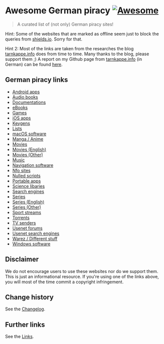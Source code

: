 # Awesome German piracy [![Awesome](https://awesome.re/badge.svg)](https://awesome.re)

> A curated list of (not only) German piracy sites!

Hint: Some of the websites that are marked as offline seem just to block the queries from [shields.io](https://shields.io/). Sorry for that.

Hint 2: Most of the links are taken from the researches the blog [tarnkappe.info](https://tarnkappe.info) does from time to time. Many thanks to the blog, please support them ;)
A report on my Github page from [tarnkappe.info](https://tarnkappe.info) (in German) can be found [here](https://tarnkappe.info/lesetipps/lesetipps-piraten-links-voraus-und-richtig-fieses-user-tracking-213504.html).

## German piracy links

* [Android apps](./Pages/AndroidApps.md)
* [Audio books](./Pages/AudioBooks.md)
* [Documentations](./Pages/Documentations.md)
* [eBooks](./Pages/eBooks.md)
* [Games](./Pages/Games.md)
* [iOS apps](./Pages/iOSApps.md)
* [Keygens](./Pages/Keygens.md)
* [Lists](./Pages/Lists.md)
* [macOS software](./Pages/macOsSoftware.md)
* [Manga / Anime](./Pages/MangaAnime.md)
* [Movies](./Pages/Movies.md)
* [Movies (English)](./Pages/Movies_English.md)
* [Movies (Other)](./Pages/Movies_Other.md)
* [Music](./Pages/Music.md)
* [Navigation software](./Pages/NavigationSoftware.md)
* [Nfo sites](./Pages/Nfo.md)
* [Nulled scripts](./Pages/NulledScripts.md)
* [Portable apps](./Pages/PortableApps.md)
* [Science libaries](./Pages/ScienceLibaries.md)
* [Search engines](./Pages/SearchEngines.md)
* [Series](./Pages/Series.md)
* [Series (English)](./Pages/Series_English.md)
* [Series (Other)](./Pages/Series_Other.md)
* [Sport streams](./Pages/SportStreams.md)
* [Torrents](./Pages/Torrents.md)
* [TV senders](./Pages/TvSenders.md)
* [Usenet forums](./Pages/UsenetForums.md)
* [Usenet search engines](./Pages/UsenetSearchEngines.md)
* [Warez / Different stuff](./Pages/Warez.md)
* [Windows software](./Pages/WindowsSoftware.md)

## Disclaimer

We do not encourage users to use these websites nor do we support them. This is just an informational resource. If you're using one of the links above, you will most of the time commit a copyright infringement.

Change history
--------------

See the [Changelog](https://github.com/SeppPenner/awesome-german-piracy/blob/master/Changelog.md).

## Further links

See the [Links](https://github.com/SeppPenner/awesome-german-piracy/blob/master/Links.md).